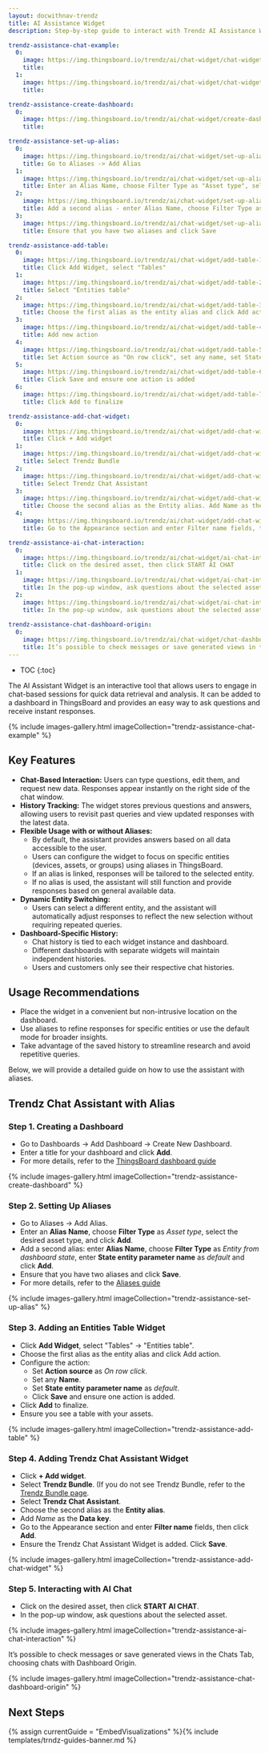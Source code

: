 ```yaml
---
layout: docwithnav-trendz
title: AI Assistance Widget
description: Step-by-step guide to interact with Trendz AI Assistance Widget.

trendz-assistance-chat-example:
  0: 
    image: https://img.thingsboard.io/trendz/ai/chat-widget/chat-widget-example-1.png
    title:
  1: 
    image: https://img.thingsboard.io/trendz/ai/chat-widget/chat-widget-example-2.png
    title:

trendz-assistance-create-dashboard:
  0:
    image: https://img.thingsboard.io/trendz/ai/chat-widget/create-dashboard.png
    title: 

trendz-assistance-set-up-alias:
  0:
    image: https://img.thingsboard.io/trendz/ai/chat-widget/set-up-alias-1.png
    title: Go to Aliases -> Add Alias
  1:
    image: https://img.thingsboard.io/trendz/ai/chat-widget/set-up-alias-2.png
    title: Enter an Alias Name, choose Filter Type as "Asset type", select the desired asset type, and click Add
  2:
    image: https://img.thingsboard.io/trendz/ai/chat-widget/set-up-alias-3.png
    title: Add a second alias - enter Alias Name, choose Filter Type as "Entity from dashboard state", enter State entity parameter name as "default" and click Add
  3:
    image: https://img.thingsboard.io/trendz/ai/chat-widget/set-up-alias-4.png
    title: Ensure that you have two aliases and click Save

trendz-assistance-add-table:
  0:
    image: https://img.thingsboard.io/trendz/ai/chat-widget/add-table-1.png
    title: Click Add Widget, select "Tables"
  1:
    image: https://img.thingsboard.io/trendz/ai/chat-widget/add-table-2.png
    title: Select "Entities table"
  2:
    image: https://img.thingsboard.io/trendz/ai/chat-widget/add-table-3.png
    title: Choose the first alias as the entity alias and click Add action
  3:
    image: https://img.thingsboard.io/trendz/ai/chat-widget/add-table-4.png
    title: Add new action
  4:
    image: https://img.thingsboard.io/trendz/ai/chat-widget/add-table-5.png
    title: Set Action source as "On row click", set any name, set State entity parameter name as "default" and click Save
  5:
    image: https://img.thingsboard.io/trendz/ai/chat-widget/add-table-6.png
    title: Click Save and ensure one action is added
  6:
    image: https://img.thingsboard.io/trendz/ai/chat-widget/add-table-7.png
    title: Click Add to finalize

trendz-assistance-add-chat-widget:
  0:
    image: https://img.thingsboard.io/trendz/ai/chat-widget/add-chat-widget-1.png
    title: Click + Add widget
  1:
    image: https://img.thingsboard.io/trendz/ai/chat-widget/add-chat-widget-2.png
    title: Select Trendz Bundle
  2:
    image: https://img.thingsboard.io/trendz/ai/chat-widget/add-chat-widget-3.png
    title: Select Trendz Chat Assistant
  3:
    image: https://img.thingsboard.io/trendz/ai/chat-widget/add-chat-widget-4.png
    title: Choose the second alias as the Entity alias. Add Name as the Data key.
  4:
    image: https://img.thingsboard.io/trendz/ai/chat-widget/add-chat-widget-5.png
    title: Go to the Appearance section and enter Filter name fields, then click Add.

trendz-assistance-ai-chat-interaction:
  0:
    image: https://img.thingsboard.io/trendz/ai/chat-widget/ai-chat-interaction-2.png
    title: Click on the desired asset, then click START AI CHAT
  1:
    image: https://img.thingsboard.io/trendz/ai/chat-widget/ai-chat-interaction-3.png
    title: In the pop-up window, ask questions about the selected asset.
  2:
    image: https://img.thingsboard.io/trendz/ai/chat-widget/ai-chat-interaction-4.png
    title: In the pop-up window, ask questions about the selected asset.
    
trendz-assistance-chat-dashboard-origin:
  0: 
    image: https://img.thingsboard.io/trendz/ai/chat-widget/chat-dashboard-origin.png
    title: It’s possible to check messages or save generated views in the Chats Tab, choosing chats with Dashboard Origin.
---
```


* TOC
{:toc}

The AI Assistant Widget is an interactive tool that allows users to engage in chat-based sessions for quick data retrieval and analysis. 
It can be added to a dashboard in ThingsBoard and provides an easy way to ask questions and receive instant responses.

{% include images-gallery.html imageCollection="trendz-assistance-chat-example" %}

## Key Features

* **Chat-Based Interaction:** Users can type questions, edit them, and request new data. Responses appear instantly on the right side of the chat window.
* **History Tracking:** The widget stores previous questions and answers, allowing users to revisit past queries and view updated responses with the latest data.
* **Flexible Usage with or without Aliases:**
  * By default, the assistant provides answers based on all data accessible to the user.
  * Users can configure the widget to focus on specific entities (devices, assets, or groups) using aliases in ThingsBoard.
  * If an alias is linked, responses will be tailored to the selected entity.
  * If no alias is used, the assistant will still function and provide responses based on general available data.
* **Dynamic Entity Switching:**
  * Users can select a different entity, and the assistant will automatically adjust responses to reflect the new selection without requiring repeated queries.
* **Dashboard-Specific History:**
  * Chat history is tied to each widget instance and dashboard.
  * Different dashboards with separate widgets will maintain independent histories.
  * Users and customers only see their respective chat histories.

## Usage Recommendations
  
  * Place the widget in a convenient but non-intrusive location on the dashboard.
  * Use aliases to refine responses for specific entities or use the default mode for broader insights.
  * Take advantage of the saved history to streamline research and avoid repetitive queries.

Below, we will provide a detailed guide on how to use the assistant with aliases.

## Trendz Chat Assistant with Alias

### Step 1. Creating a Dashboard
  * Go to Dashboards -> Add Dashboard -> Create New Dashboard.
  * Enter a title for your dashboard and click **Add**.
  * For more details, refer to the [ThingsBoard dashboard guide](/docs/pe/user-guide/dashboards/)

{% include images-gallery.html imageCollection="trendz-assistance-create-dashboard" %}

### Step 2. Setting Up Aliases
  * Go to Aliases -> Add Alias.
  * Enter an **Alias Name**, choose **Filter Type** as *Asset type*, select the desired asset type, and click **Add**.
  * Add a second alias: enter **Alias Name**, choose **Filter Type** as *Entity from dashboard state*, enter **State entity parameter name** as *default* and click **Add**.
  * Ensure that you have two aliases and click **Save**.
  * For more details, refer to the [Aliases guide](/docs/pe/user-guide/ui/aliases/)

{% include images-gallery.html imageCollection="trendz-assistance-set-up-alias" %}

### Step 3. Adding an Entities Table Widget
  * Click **Add Widget**, select "Tables" → "Entities table".
  * Choose the first alias as the entity alias and click Add action.
  * Configure the action:
    * Set **Action source** as *On row click*.
    * Set any **Name**.
    * Set **State entity parameter name** as *default*.
    * Click **Save** and ensure one action is added.
  * Click **Add** to finalize.
  * Ensure you see a table with your assets.

{% include images-gallery.html imageCollection="trendz-assistance-add-table" %}

### Step 4. Adding Trendz Chat Assistant Widget
  * Click **+ Add widget**.
  * Select **Trendz Bundle**. (If you do not see Trendz Bundle, refer to the [Trendz Bundle page](/docs/trendz/trendz-bundle/).
  * Select **Trendz Chat Assistant**.
  * Choose the second alias as the **Entity alias**.
  * Add *Name* as the **Data key**.
  * Go to the Appearance section and enter **Filter name** fields, then click **Add**.
  * Ensure the Trendz Chat Assistant Widget is added. Click **Save**.

{% include images-gallery.html imageCollection="trendz-assistance-add-chat-widget" %}

### Step 5. Interacting with AI Chat
  * Click on the desired asset, then click **START AI CHAT**.
  * In the pop-up window, ask questions about the selected asset.

{% include images-gallery.html imageCollection="trendz-assistance-ai-chat-interaction" %}

It’s possible to check messages or save generated views in the Chats Tab, choosing chats with Dashboard Origin.

{% include images-gallery.html imageCollection="trendz-assistance-chat-dashboard-origin" %}

## Next Steps

{% assign currentGuide = "EmbedVisualizations" %}{% include templates/trndz-guides-banner.md %}
